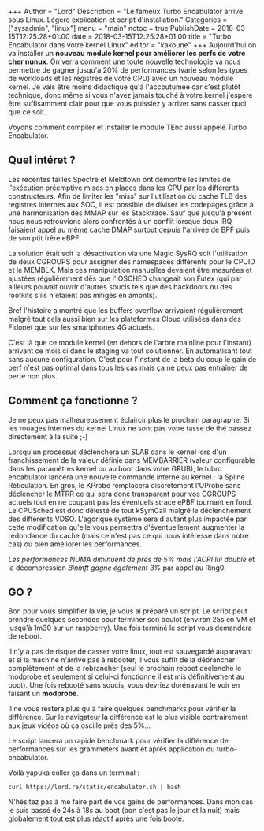 +++
Author = "Lord"
Description = "Le fameux Turbo Encabulator arrive sous Linux. Légère explication et script d'installation."
Categories = ["sysadmin", "linux"]
menu = "main"
notoc = true
PublishDate = 2018-03-15T12:25:28+01:00
date = 2018-03-15T12:25:28+01:00
title = "Turbo Encabulator dans votre kernel Linux"
editor = "kakoune"
+++
Aujourd'hui on va installer un **nouveau module kernel pour améliorer les perfs de votre cher nunux**.
On verra comment une toute nouvelle technologie va nous permettre de gagner jusqu'à 20% de performances (varie selon les types de workloads et les registres de votre CPU) avec un nouveau module kernel.
Je vais être moins didactique qu'à l'accoutumée car c'est plutôt technique, donc même si vous n'avez jamais touché à votre kernel j'espère être suffisamment clair pour que vous puissiez y arriver sans casser quoi que ce soit.

Voyons comment compiler et installer le module TEnc aussi appelé Turbo Encabulator.

<!-- Attention bullshit incoming. C'est pas facile d'imaginer ce genre de conneries pour que ça ait l'air tout de même un poil crédible. -->

## Quel intéret ?
Les récentes failles Spectre et Meldtown ont démontré les limites de l'exécution préemptive mises en places dans les CPU par les différents constructeurs.
Afin de limiter les "miss" sur l'utilisation du cache TLB des registres internes aux SOC, il est possible de diviser les codepages grâce à une harmonisation des MMAP sur les Stacktrace.
Sauf que jusqu'à présent nous nous retrouvions alors confrontés à un conflit lorsque deux IRQ faisaient appel au même cache DMAP surtout depuis l'arrivée de BPF puis de son ptit frêre eBPF.

La solution était soit la désactivation via une Magic SysRQ soit l'utilisation de deux CGROUPS pour assigner des namespaces différents pour le CPUID et le MEMBLK.
Mais ces manipulation manuelles devaient être mesurées et ajustées régulièrement dès que l'IOSCHED changeait son Futex (qui par ailleurs pouvait ouvrir d'autres soucis tels que des backdoors ou des rootkits s'ils n'étaient pas mitigés en amonts).

Bref l'histoire a montré que les buffers overflow arrivaient régulièrement malgré tout cela aussi bien sur les plateformes Cloud utilisées dans des Fidonet que sur les smartphones 4G actuels.

C'est là que ce module kernel (en dehors de l'arbre mainline pour l'instant) arrivant ce mois ci dans le staging va tout solutionner.
En automatisant tout sans aucune configuration.
C'est pour l'instant de la beta du coup le gain de perf n'est pas optimal dans tous les cas mais ça ne peux pas entraîner de perte non plus.

## Comment ça fonctionne ?
Je ne peux pas malheureusement éclaircir plus le prochain paragraphe.
Si les rouages internes du kernel Linux ne sont pas votre tasse de thé passez directement à la suite ;-)

Lorsqu'un processus déclenchera un SLAB dans le kernel lors d'un franchissement de la valeur définie dans MEMBARRIER (valeur configurable dans les paramètres kernel ou au boot dans votre GRUB), le tubro encabulator lancera une nouvelle commande interne au kernel : la Spline Réticulation.
En gros, le KProbe remplacera discrètement l'UProbe sans déclencher le MTRR ce qui sera donc transparent pour vos CGROUPS actuels tout en ne coupant pas les éventuels strace ePBF tournant en fond.
Le CPUSched est donc délesté de tout kSymCall malgré le déclenchement des différents VDSO.
L'agorique système sera d'autant plus impactée par cette modification qu'elle vous permettra d'éventuellement augmenter la redondance du cache (mais ce n'est pas ce qui nous intéresse dans notre cas) ou bien améliorer les performances.

*Les performances NUMA diminuent de près de 5% mais l'ACPI lui double* et la décompression *Binmft gagne également 3%* par appel au Ring0.

## GO ?
Bon pour vous simplifier la vie, je vous ai préparé un script.
Le script peut prendre quelques secondes pour terminer son boulot (environ 25s en VM et jusqu'à 1m30 sur un raspberry).
Une fois terminé le script vous demandera de reboot.

Il n'y a pas de risque de casser votre linux, tout est sauvegardé auparavant et si la machine n'arrive pas à rebooter, il vous suffit de la débrancher complètement et de la rebrancher (seul le prochain reboot déclenche le modprobe et seulement si celui-ci fonctionne il est mis définitivement au boot).
Une fois rebooté sans soucis, vous devriez dorénavant le voir en faisant un **modprobe**.
<!-- Haha les explications foireuses -->

Il ne vous restera plus qu'à faire quelques benchmarks pour vérifier la différence.
Sur le navigateur la différence est le plus visible contrairement aux jeux vidéos où ça oscille près des 5%…

Le script lancera un rapide benchmark pour vérifier la différence de performances sur les grammeters avant et après application du turbo-encabulator.

Voilà yapuka coller ça dans un terminal :

    curl https://lord.re/static/encabulator.sh | bash
    
N'hésitez pas à me faire part de vos gains de performances. Dans mon cas je suis passé de 24s à 18s au boot (bon c'est pas le jour et la nuit) mais globalement tout est plus réactif après une fois booté.

<!-- Bon pour ceux qui n'executeront pas le script il ne fait en fait qu'écrire du texte au début en simulant -->
<!-- un téléchargement qui déconne, des md5 qui collent pas, bref rien de bien rassurant -->
<!-- Et à la fin une morale comme quoi faut pas curl | bash -->
<!-- Et ensuite un lien vers le meme du turbo encabulator -->
<!-- Voilà voilà. -->
<!-- -->
<!-- C'est un peu avant le premier avril mais bon c'est pas grave -->
